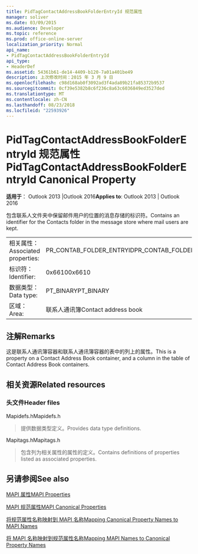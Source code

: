 ```yaml
---
title: PidTagContactAddressBookFolderEntryId 规范属性
manager: soliver
ms.date: 03/09/2015
ms.audience: Developer
ms.topic: reference
ms.prod: office-online-server
localization_priority: Normal
api_name:
- PidTagContactAddressBookFolderEntryId
api_type:
- HeaderDef
ms.assetid: 54361b61-de14-4409-b120-7a01a401be49
description: 上次修改时间：2015 年 3 月 9 日
ms.openlocfilehash: c98d168ab0f3092ad3f4ada89b21fa85372b9537
ms.sourcegitcommit: 0cf39e5382b8c6f236c8a63c6036849ed3527ded
ms.translationtype: MT
ms.contentlocale: zh-CN
ms.lasthandoff: 08/23/2018
ms.locfileid: "22593926"
---
```

# <a name="pidtagcontactaddressbookfolderentryid-canonical-property"></a><span data-ttu-id="cb914-103">PidTagContactAddressBookFolderEntryId 规范属性</span><span class="sxs-lookup"><span data-stu-id="cb914-103">PidTagContactAddressBookFolderEntryId Canonical Property</span></span>

  
  
<span data-ttu-id="cb914-104">**适用于**： Outlook 2013 |Outlook 2016</span><span class="sxs-lookup"><span data-stu-id="cb914-104">**Applies to**: Outlook 2013 | Outlook 2016</span></span> 
  
<span data-ttu-id="cb914-105">包含联系人文件夹中保留邮件用户的位置的消息存储的标识符。</span><span class="sxs-lookup"><span data-stu-id="cb914-105">Contains an identifier for the Contacts folder in the message store where mail users are kept.</span></span> 
  
|||
|:-----|:-----|
|<span data-ttu-id="cb914-106">相关属性：</span><span class="sxs-lookup"><span data-stu-id="cb914-106">Associated properties:</span></span>  <br/> |<span data-ttu-id="cb914-107">PR_CONTAB_FOLDER_ENTRYID</span><span class="sxs-lookup"><span data-stu-id="cb914-107">PR_CONTAB_FOLDER_ENTRYID</span></span>  <br/> |
|<span data-ttu-id="cb914-108">标识符：</span><span class="sxs-lookup"><span data-stu-id="cb914-108">Identifier:</span></span>  <br/> |<span data-ttu-id="cb914-109">0x6610</span><span class="sxs-lookup"><span data-stu-id="cb914-109">0x6610</span></span>  <br/> |
|<span data-ttu-id="cb914-110">数据类型：</span><span class="sxs-lookup"><span data-stu-id="cb914-110">Data type:</span></span>  <br/> |<span data-ttu-id="cb914-111">PT_BINARY</span><span class="sxs-lookup"><span data-stu-id="cb914-111">PT_BINARY</span></span>  <br/> |
|<span data-ttu-id="cb914-112">区域：</span><span class="sxs-lookup"><span data-stu-id="cb914-112">Area:</span></span>  <br/> |<span data-ttu-id="cb914-113">联系人通讯簿</span><span class="sxs-lookup"><span data-stu-id="cb914-113">Contact address book</span></span>  <br/> |
   
## <a name="remarks"></a><span data-ttu-id="cb914-114">注解</span><span class="sxs-lookup"><span data-stu-id="cb914-114">Remarks</span></span>

<span data-ttu-id="cb914-115">这是联系人通讯簿容器和联系人通讯簿容器的表中的列上的属性。</span><span class="sxs-lookup"><span data-stu-id="cb914-115">This is a property on a Contact Address Book container, and a column in the table of Contact Address Book containers.</span></span>
  
## <a name="related-resources"></a><span data-ttu-id="cb914-116">相关资源</span><span class="sxs-lookup"><span data-stu-id="cb914-116">Related resources</span></span>

### <a name="header-files"></a><span data-ttu-id="cb914-117">头文件</span><span class="sxs-lookup"><span data-stu-id="cb914-117">Header files</span></span>

<span data-ttu-id="cb914-118">Mapidefs.h</span><span class="sxs-lookup"><span data-stu-id="cb914-118">Mapidefs.h</span></span>
  
> <span data-ttu-id="cb914-119">提供数据类型定义。</span><span class="sxs-lookup"><span data-stu-id="cb914-119">Provides data type definitions.</span></span>
    
<span data-ttu-id="cb914-120">Mapitags.h</span><span class="sxs-lookup"><span data-stu-id="cb914-120">Mapitags.h</span></span>
  
> <span data-ttu-id="cb914-121">包含列为相关属性的属性的定义。</span><span class="sxs-lookup"><span data-stu-id="cb914-121">Contains definitions of properties listed as associated properties.</span></span>
    
## <a name="see-also"></a><span data-ttu-id="cb914-122">另请参阅</span><span class="sxs-lookup"><span data-stu-id="cb914-122">See also</span></span>



[<span data-ttu-id="cb914-123">MAPI 属性</span><span class="sxs-lookup"><span data-stu-id="cb914-123">MAPI Properties</span></span>](mapi-properties.md)
  
[<span data-ttu-id="cb914-124">MAPI 规范属性</span><span class="sxs-lookup"><span data-stu-id="cb914-124">MAPI Canonical Properties</span></span>](mapi-canonical-properties.md)
  
[<span data-ttu-id="cb914-125">将规范属性名称映射到 MAPI 名称</span><span class="sxs-lookup"><span data-stu-id="cb914-125">Mapping Canonical Property Names to MAPI Names</span></span>](mapping-canonical-property-names-to-mapi-names.md)
  
[<span data-ttu-id="cb914-126">将 MAPI 名称映射到规范属性名称</span><span class="sxs-lookup"><span data-stu-id="cb914-126">Mapping MAPI Names to Canonical Property Names</span></span>](mapping-mapi-names-to-canonical-property-names.md)

